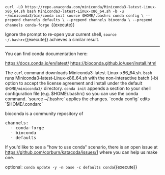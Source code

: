 `curl -LO https://repo.anaconda.com/miniconda/Miniconda3-latest-Linux-x86_64.sh
bash Miniconda3-latest-Linux-x86_64.sh -b -u
~/miniconda3/bin/conda init
source $HOME/.bashrc
conda config \
  --prepend channels defaults \
  --prepend channels bioconda \
  --prepend channels conda-forge
`{{execute}}

Ignore the prompt to re-open your current shell, `source ~/.bashrc`{{execute}} achieves a similar result.

---

You can find conda documentation here:

https://docs.conda.io/en/latest/
https://bioconda.github.io/user/install.html

The `curl` command downloads Miniconda3-latest-Linux-x86_64.sh. `bash` runs Miniconda3-latest-Linux-x86_64.sh with the non-interactive batch (-b) option to accept the license agreement and install under the default `$HOME/miniconda3/` directory. `conda init` appends a section to your shell configuration file (e.g. $HOME/.bashrc) so you can use the conda command. `source ~/.bashrc` applies the changes. `conda config` edits `$HOME/.condarc`

bioconda is a community repository of 

<pre class="file" data-target="clipboard">
channels:
  - conda-forge
  - bioconda
  - defaults
</pre>

If you'd like to see a "how to use conda" scenario, there is an open issue at https://github.com/corburn/katacoda/issues/1 where you can help us make one.

optional: `conda update -y -n base -c defaults conda`{{execute}}
